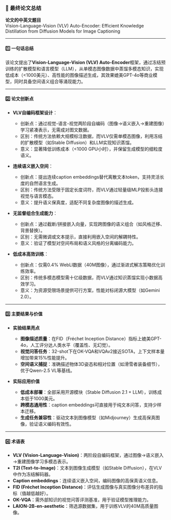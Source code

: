 ### 📄 最终论文总结

**论文的中英文题目**  
Vision-Language-Vision (VLV) Auto-Encoder: Efficient Knowledge Distillation from Diffusion Models for Image Captioning  

---

#### 1️⃣ 一句话总结  
该论文提出了**Vision-Language-Vision (VLV) Auto-Encoder**框架，通过冻结预训练的扩散模型和语言模型（LLM），从单模态图像数据中蒸馏多模态知识，实现低成本（<1000美元）、高性能的图像描述生成，其效果媲美GPT-4o等商业模型，同时具备空间语义组合等涌现能力。

---

#### 2️⃣ 论文创新点  
- **VLV自编码框架设计**：  
  - 创新点：通过视觉-语言-视觉两阶段自编码（图像→语义嵌入→重建图像）学习紧凑表示，无需成对图文数据。  
  - 区别：传统方法依赖大规模标注数据，而VLV仅需单模态图像，利用冻结的扩散模型（如Stable Diffusion）和LLM实现知识蒸馏。  
  - 意义：显著降低训练成本（<1000 GPU小时），并保留生成模型的细粒度语义。  

- **连续语义嵌入空间**：  
  - 创新点：提出连续caption embeddings替代离散文本token，支持灵活长度的自然语言生成。  
  - 区别：传统方法受限于固定长度词符，而VLV通过轻量级MLP投影头连接视觉与语言模态。  
  - 意义：提升语义保真度，适配不同复杂度图像的描述生成。  

- **无监督组合生成能力**：  
  - 创新点：通过截断/拼接嵌入向量，实现跨图像的语义组合（如风格迁移、背景替换）。  
  - 区别：无需微调或文本提示，直接利用嵌入空间的解耦特性。  
  - 意义：验证了模型对空间布局和语义风格的分离编码能力。  

- **低成本高效训练**：  
  - 创新点：仅需0.4% WebLI数据（40M图像），通过渐进式解冻策略优化训练效率。  
  - 区别：传统多模态模型需十亿级数据，而VLV通过知识蒸馏实现小数据高效学习。  
  - 意义：为资源受限场景提供可行方案，性能对标闭源大模型（如Gemini 2.0）。  

---

#### 3️⃣ 主要结果与价值  
* **实验结果亮点**  
  - **图像描述质量**：在FID（Fréchet Inception Distance）指标上媲美GPT-4o，人工评分达人类水平（覆盖性、无幻觉）。  
  - **视觉问答任务**：32-shot下在OK-VQA和VQAv2接近SOTA，上下文样本量增加带来15%性能提升。  
  - **空间语义捕捉**：准确描述物体3D姿态和相对位置（如滑雪者装备细节），优于Qwen-2.5 VL等基线。  

* **实际应用价值**  
  - **低成本部署**：全部采用开源模块（Stable Diffusion 2.1 + LLM），训练成本低于1000美元。  
  - **跨模态通用性**：caption embeddings可直接用于纯文本问答，支持少样本迁移。  
  - **生成任务兼容性**：驱动文本到图像模型（如Midjourney）生成高保真图像，验证语义编码有效性。  

---

#### 4️⃣ 术语表  
* **VLV (Vision-Language-Vision)**：两阶段自编码框架，通过图像→语义嵌入→重建图像学习多模态表示。  
* **T2I (Text-to-Image)**：文本到图像生成模型（如Stable Diffusion），在VLV中作为冻结解码器。  
* **Caption embeddings**：连续语义嵌入空间，编码图像的高保真语义信息。  
* **FID (Fréchet Inception Distance)**：评估生成图像与真实图像分布差异的指标（值越低越好）。  
* **OK-VQA**：需外部知识的视觉问答评测基准，用于验证模型推理能力。  
* **LAION-2B-en-aesthetic**：筛选源数据集，用于训练VLV的40M高质量图像。